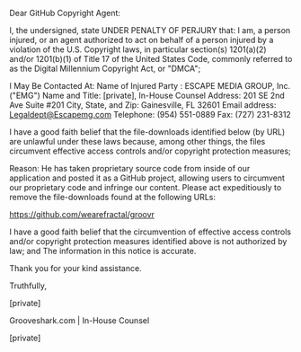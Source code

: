 Dear GitHub Copyright Agent:

I, the undersigned, state UNDER PENALTY OF PERJURY that:
I am, a person injured, or an agent authorized to act on behalf of a person injured by a violation of the U.S. Copyright laws, in particular section(s) 1201(a)(2) and/or 1201(b)(1) of Title 17 of the United States Code, commonly referred to as the Digital Millennium Copyright Act, or "DMCA";

I May Be Contacted At:
Name of Injured Party : ESCAPE MEDIA GROUP, Inc. ("EMG")
Name and Title: [private], In-House Counsel
Address: 201 SE 2nd Ave Suite #201
City, State, and Zip: Gainesville, FL 32601
Email address: Legaldept@Escapemg.com
Telephone: (954) 551-0889
Fax: (727) 231-8312

I have a good faith belief that the file-downloads identified below (by URL) are unlawful under these laws because, among other things, the files circumvent effective access controls and/or copyright protection measures;

Reason:
He has taken proprietary source code from inside of our application and posted it as a GitHub project, allowing users to circumvent our proprietary code and infringe our content.
Please act expeditiously to remove the file-downloads found at the following URLs:

https://github.com/wearefractal/groovr

I have a good faith belief that the circumvention of effective access controls and/or copyright protection measures identified above is not authorized by law; and
The information in this notice is accurate.

Thank you for your kind assistance.

Truthfully,

[private]

Grooveshark.com | In-House Counsel

[private]

